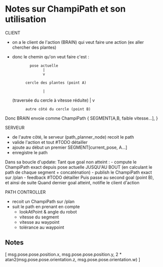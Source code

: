# Notes sur ChampiPath et son utilisation

CLIENT
- on a le client de l'action (BRAIN) qui veut faire une action (ex aller chercher des plantes)
- donc le chemin qu'on veut faire c'est :

              pose actuelle
                    |
                    v

            cercle des plantes (point A)

                    |
    (traversée du cercle à vitesse réduite)
                    |
                    v

            autre côté du cercle (point B)


Donc BRAIN envoie comme ChampiPath { SEGMENT[A,B, faible vitesse...], }


SERVEUR
- de l'autre côté, le serveur (path_planner_node) recoit le path
- valide l'action et tout #TODO détailler
- ajoute au début un premier SEGMENT[current_pose, A...]
- enregistre le path


Dans sa boucle d'update:
    Tant que goal non atteint :
        - compute le ChampiPath exact depuis pose actuelle JUSQU'AU BOUT (en calculant le path de chaque segment + concaténation)
        - publish le ChampiPath exact sur /plan
        - feedback #TODO détailler
    Puis passe au second goal (point B), et ainsi de suite
    Quand dernier goal atteint, notifie le client d'action

PATH CONTROLLER
- recoit un ChampiPath sur /plan
- suit le path en prenant en compte
    - lookAtPoint & angle du robot
    - vitesse du segment
    - vitesse au waypoint
    - tolérance au waypoint




## Notes

[
    msg.pose.pose.position.x,
    msg.pose.pose.position.y,
    2 * atan2(msg.pose.pose.orientation.z, msg.pose.pose.orientation.w)
]